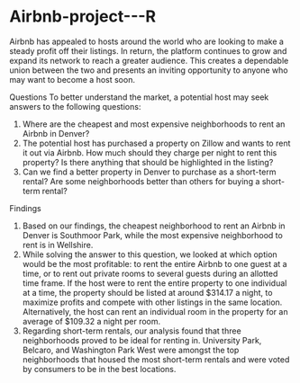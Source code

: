 # Airbnb-project---R
Airbnb has appealed to hosts around the world who are looking to make a steady profit off their listings. In return, the platform continues to grow and expand its network to reach a greater audience. This creates a dependable union between the two and presents an inviting opportunity to anyone who may want to become a host soon.

Questions
To better understand the market, a potential host may seek answers to the following questions: 
1) Where are the cheapest and most expensive neighborhoods to rent an Airbnb in Denver?
2) The potential host has purchased a property on Zillow and wants to rent it out via Airbnb. How
much should they charge per night to rent this property? Is there anything that should be
highlighted in the listing?
3) Can we find a better property in Denver to purchase as a short-term rental? Are some
neighborhoods better than others for buying a short-term rental?


Findings
1) Based on our findings, the cheapest neighborhood to rent an Airbnb in Denver is Southmoor Park,
while the most expensive neighborhood to rent is in Wellshire.
2) While solving the answer to this question, we looked at which option would be the most
profitable: to rent the entire Airbnb to one guest at a time, or to rent out private rooms to several
guests during an allotted time frame. If the host were to rent the entire property to one individual
at a time, the property should be listed at around $314.17 a night, to maximize profits and
compete with other listings in the same location. Alternatively, the host can rent an individual
room in the property for an average of $109.32 a night per room.
3) Regarding short-term rentals, our analysis found that three neighborhoods proved to be ideal for
renting in. University Park, Belcaro, and Washington Park West were amongst the top
neighborhoods that housed the most short-term rentals and were voted by consumers to be in
the best locations.
